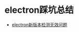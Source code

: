 # electron踩坑总结
- [electron新版本检测无效问题](https://github.com/coldblue123/electon-note/blob/main/page/version.md)
